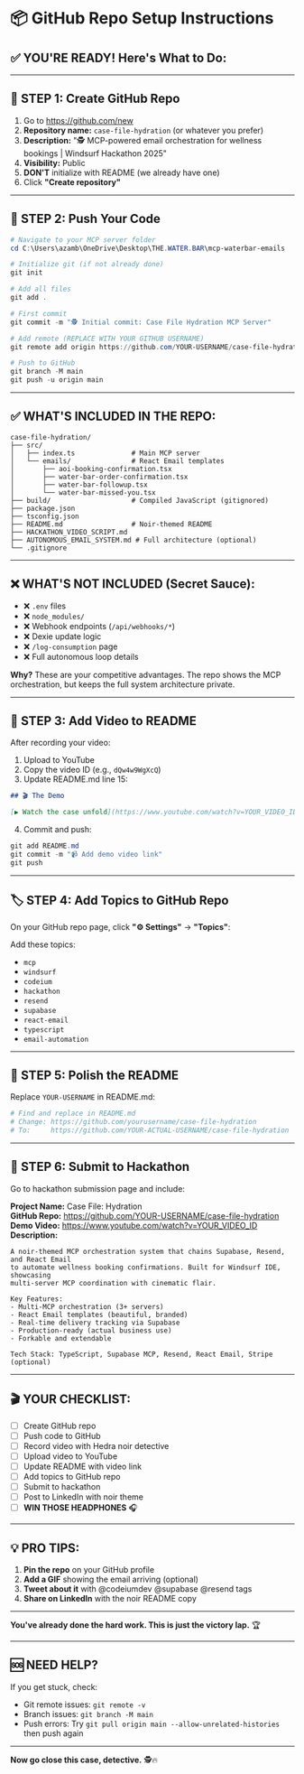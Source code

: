 # 📦 GitHub Repo Setup Instructions

## ✅ **YOU'RE READY! Here's What to Do:**

---

## 🎯 **STEP 1: Create GitHub Repo**

1. Go to https://github.com/new
2. **Repository name:** `case-file-hydration` (or whatever you prefer)
3. **Description:** "🕵️ MCP-powered email orchestration for wellness bookings | Windsurf Hackathon 2025"
4. **Visibility:** Public
5. **DON'T** initialize with README (we already have one)
6. Click **"Create repository"**

---

## 🎯 **STEP 2: Push Your Code**

```powershell
# Navigate to your MCP server folder
cd C:\Users\azamb\OneDrive\Desktop\THE.WATER.BAR\mcp-waterbar-emails

# Initialize git (if not already done)
git init

# Add all files
git add .

# First commit
git commit -m "🕵️ Initial commit: Case File Hydration MCP Server"

# Add remote (REPLACE WITH YOUR GITHUB USERNAME)
git remote add origin https://github.com/YOUR-USERNAME/case-file-hydration.git

# Push to GitHub
git branch -M main
git push -u origin main
```

---

## ✅ **WHAT'S INCLUDED IN THE REPO:**

```
case-file-hydration/
├── src/
│   ├── index.ts              # Main MCP server
│   └── emails/               # React Email templates
│       ├── aoi-booking-confirmation.tsx
│       ├── water-bar-order-confirmation.tsx
│       ├── water-bar-followup.tsx
│       └── water-bar-missed-you.tsx
├── build/                    # Compiled JavaScript (gitignored)
├── package.json
├── tsconfig.json
├── README.md                 # Noir-themed README
├── HACKATHON_VIDEO_SCRIPT.md
├── AUTONOMOUS_EMAIL_SYSTEM.md # Full architecture (optional)
└── .gitignore
```

---

## ❌ **WHAT'S NOT INCLUDED (Secret Sauce):**

- ❌ `.env` files
- ❌ `node_modules/`
- ❌ Webhook endpoints (`/api/webhooks/*`)
- ❌ Dexie update logic
- ❌ `/log-consumption` page
- ❌ Full autonomous loop details

**Why?** These are your competitive advantages. The repo shows the MCP orchestration, but keeps the full system architecture private.

---

## 🎥 **STEP 3: Add Video to README**

After recording your video:

1. Upload to YouTube
2. Copy the video ID (e.g., `dQw4w9WgXcQ`)
3. Update README.md line 15:

```markdown
## 🎬 The Demo

[▶️ Watch the case unfold](https://www.youtube.com/watch?v=YOUR_VIDEO_ID)
```

4. Commit and push:
```powershell
git add README.md
git commit -m "📹 Add demo video link"
git push
```

---

## 🏷️ **STEP 4: Add Topics to GitHub Repo**

On your GitHub repo page, click **"⚙️ Settings"** → **"Topics"**:

Add these topics:
- `mcp`
- `windsurf`
- `codeium`
- `hackathon`
- `resend`
- `supabase`
- `react-email`
- `typescript`
- `email-automation`

---

## 📝 **STEP 5: Polish the README**

Replace `YOUR-USERNAME` in README.md:

```bash
# Find and replace in README.md
# Change: https://github.com/yourusername/case-file-hydration
# To:     https://github.com/YOUR-ACTUAL-USERNAME/case-file-hydration
```

---

## 🚀 **STEP 6: Submit to Hackathon**

Go to hackathon submission page and include:

**Project Name:** Case File: Hydration  
**GitHub Repo:** https://github.com/YOUR-USERNAME/case-file-hydration  
**Demo Video:** https://www.youtube.com/watch?v=YOUR_VIDEO_ID  
**Description:**
```
A noir-themed MCP orchestration system that chains Supabase, Resend, and React Email 
to automate wellness booking confirmations. Built for Windsurf IDE, showcasing 
multi-server MCP coordination with cinematic flair.

Key Features:
- Multi-MCP orchestration (3+ servers)
- React Email templates (beautiful, branded)
- Real-time delivery tracking via Supabase
- Production-ready (actual business use)
- Forkable and extendable

Tech Stack: TypeScript, Supabase MCP, Resend, React Email, Stripe (optional)
```

---

## 🎬 **YOUR CHECKLIST:**

- [ ] Create GitHub repo
- [ ] Push code to GitHub
- [ ] Record video with Hedra noir detective
- [ ] Upload video to YouTube
- [ ] Update README with video link
- [ ] Add topics to GitHub repo
- [ ] Submit to hackathon
- [ ] Post to LinkedIn with noir theme
- [ ] **WIN THOSE HEADPHONES** 🎧

---

## 💡 **PRO TIPS:**

1. **Pin the repo** on your GitHub profile
2. **Add a GIF** showing the email arriving (optional)
3. **Tweet about it** with @codeiumdev @supabase @resend tags
4. **Share on LinkedIn** with the noir README copy

---

**You've already done the hard work. This is just the victory lap.** 🏆

---

## 🆘 **NEED HELP?**

If you get stuck, check:
- Git remote issues: `git remote -v`
- Branch issues: `git branch -M main`
- Push errors: Try `git pull origin main --allow-unrelated-histories` then push again

---

**Now go close this case, detective.** 🕵️🔥
